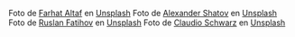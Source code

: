 Foto de <a href="https://unsplash.com/es/@farhat099?utm_content=creditCopyText&utm_medium=referral&utm_source=unsplash">Farhat Altaf</a> en <a href="https://unsplash.com/es/fotos/una-cara-sonriente-con-un-signo-de-dolar-_d4YsPjiubI?utm_content=creditCopyText&utm_medium=referral&utm_source=unsplash">Unsplash</a>
      Foto de <a href="https://unsplash.com/es/@alexbemore?utm_content=creditCopyText&utm_medium=referral&utm_source=unsplash">Alexander Shatov</a> en <a href="https://unsplash.com/es/fotos/imagenes-predisenadas-de-hello-kitty-rosa-y-negro-sIFCJHrUWPM?utm_content=creditCopyText&utm_medium=referral&utm_source=unsplash">Unsplash</a>
Foto de <a href="https://unsplash.com/es/@fuzlan?utm_content=creditCopyText&utm_medium=referral&utm_source=unsplash">Ruslan Fatihov</a> en <a href="https://unsplash.com/es/fotos/cruz-azul-sobre-textil-blanco-Kty6OCHVJd8?utm_content=creditCopyText&utm_medium=referral&utm_source=unsplash">Unsplash</a>
Foto de <a href="https://unsplash.com/es/@purzlbaum?utm_content=creditCopyText&utm_medium=referral&utm_source=unsplash">Claudio Schwarz</a> en <a href="https://unsplash.com/es/fotos/ilustracion-de-tostadora-de-pan-de-2-ranuras-fFq_WNcj2yU?utm_content=creditCopyText&utm_medium=referral&utm_source=unsplash">Unsplash</a>
      
      